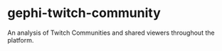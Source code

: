 # gephi-twitch-community
An analysis of Twitch Communities and shared viewers throughout the platform. 

